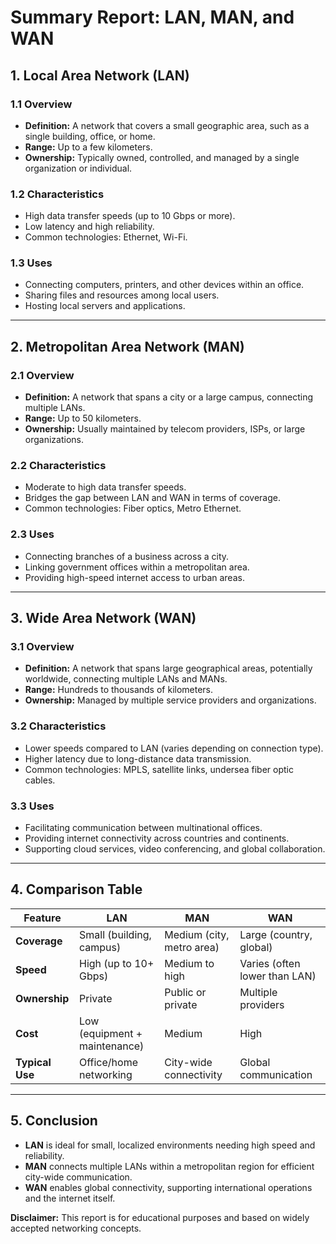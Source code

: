 
# Summary Report: LAN, MAN, and WAN

## **1. Local Area Network (LAN)**

### **1.1 Overview**
- **Definition:** A network that covers a small geographic area, such as a single building, office, or home.
- **Range:** Up to a few kilometers.
- **Ownership:** Typically owned, controlled, and managed by a single organization or individual.

### **1.2 Characteristics**
- High data transfer speeds (up to 10 Gbps or more).
- Low latency and high reliability.
- Common technologies: Ethernet, Wi-Fi.

### **1.3 Uses**
- Connecting computers, printers, and other devices within an office.
- Sharing files and resources among local users.
- Hosting local servers and applications.

---

## **2. Metropolitan Area Network (MAN)**

### **2.1 Overview**
- **Definition:** A network that spans a city or a large campus, connecting multiple LANs.
- **Range:** Up to 50 kilometers.
- **Ownership:** Usually maintained by telecom providers, ISPs, or large organizations.

### **2.2 Characteristics**
- Moderate to high data transfer speeds.
- Bridges the gap between LAN and WAN in terms of coverage.
- Common technologies: Fiber optics, Metro Ethernet.

### **2.3 Uses**
- Connecting branches of a business across a city.
- Linking government offices within a metropolitan area.
- Providing high-speed internet access to urban areas.

---

## **3. Wide Area Network (WAN)**

### **3.1 Overview**
- **Definition:** A network that spans large geographical areas, potentially worldwide, connecting multiple LANs and MANs.
- **Range:** Hundreds to thousands of kilometers.
- **Ownership:** Managed by multiple service providers and organizations.

### **3.2 Characteristics**
- Lower speeds compared to LAN (varies depending on connection type).
- Higher latency due to long-distance data transmission.
- Common technologies: MPLS, satellite links, undersea fiber optic cables.

### **3.3 Uses**
- Facilitating communication between multinational offices.
- Providing internet connectivity across countries and continents.
- Supporting cloud services, video conferencing, and global collaboration.

---

## **4. Comparison Table**

| Feature        | LAN                            | MAN                              | WAN                                   |
|----------------|--------------------------------|-----------------------------------|----------------------------------------|
| **Coverage**   | Small (building, campus)       | Medium (city, metro area)         | Large (country, global)               |
| **Speed**      | High (up to 10+ Gbps)           | Medium to high                    | Varies (often lower than LAN)          |
| **Ownership**  | Private                        | Public or private                 | Multiple providers                     |
| **Cost**       | Low (equipment + maintenance)   | Medium                            | High                                   |
| **Typical Use**| Office/home networking          | City-wide connectivity            | Global communication                   |

---

## **5. Conclusion**
- **LAN** is ideal for small, localized environments needing high speed and reliability.
- **MAN** connects multiple LANs within a metropolitan region for efficient city-wide communication.
- **WAN** enables global connectivity, supporting international operations and the internet itself.

**Disclaimer:** This report is for educational purposes and based on widely accepted networking concepts.
